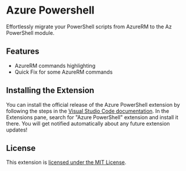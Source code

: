 # Azure Powershell

Effortlessly migrate your PowerShell scripts from AzureRM to the Az PowerShell module.

## Features

- AzureRM commands highlighting
- Quick Fix for some AzureRM commands

## Installing the Extension

You can install the official release of the Azure PowerShell extension by following the steps
in the [Visual Studio Code documentation](https://code.visualstudio.com/docs/editor/extension-gallery).
In the Extensions pane, search for "Azure PowerShell" extension and install it there.  You will
get notified automatically about any future extension updates!

## License

This extension is [licensed under the MIT License](LICENSE.txt).
